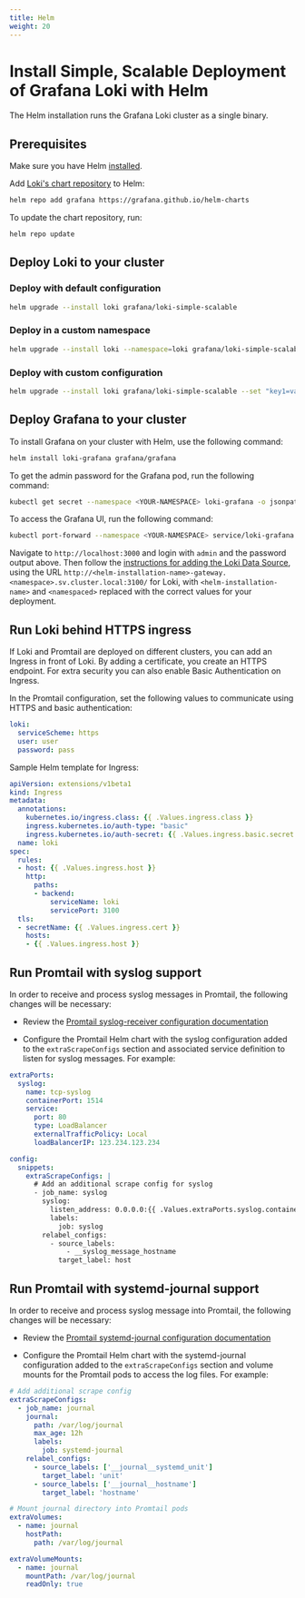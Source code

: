 ```yaml
---
title: Helm
weight: 20
---
```

# Install Simple, Scalable Deployment of Grafana Loki with Helm

The Helm installation runs the Grafana Loki cluster as a single binary.

## Prerequisites

Make sure you have Helm [installed](https://helm.sh/docs/using_helm/#installing-helm).

Add [Loki's chart repository](https://github.com/grafana/helm-charts) to Helm:

```bash
helm repo add grafana https://grafana.github.io/helm-charts
```

To update the chart repository, run:

```bash
helm repo update
```

## Deploy Loki to your cluster

### Deploy with default configuration

```bash
helm upgrade --install loki grafana/loki-simple-scalable
```

### Deploy in a custom namespace

```bash
helm upgrade --install loki --namespace=loki grafana/loki-simple-scalable
```

### Deploy with custom configuration

```bash
helm upgrade --install loki grafana/loki-simple-scalable --set "key1=val1,key2=val2,..."
```

## Deploy Grafana to your cluster

To install Grafana on your cluster with Helm, use the following command:

```bash
helm install loki-grafana grafana/grafana
```

To get the admin password for the Grafana pod, run the following command:

```bash
kubectl get secret --namespace <YOUR-NAMESPACE> loki-grafana -o jsonpath="{.data.admin-password}" | base64 --decode ; echo
```

To access the Grafana UI, run the following command:

```bash
kubectl port-forward --namespace <YOUR-NAMESPACE> service/loki-grafana 3000:80
```

Navigate to `http://localhost:3000` and login with `admin` and the password
output above. Then follow the [instructions for adding the Loki Data Source](../../getting-started/grafana/), using the URL
`http://<helm-installation-name>-gateway.<namespace>.sv.cluster.local:3100/` for Loki, with `<helm-installation-name>` and `<namespaced>` replaced with the correct values for your deployment.

## Run Loki behind HTTPS ingress

If Loki and Promtail are deployed on different clusters, you can add an Ingress
in front of Loki. By adding a certificate, you create an HTTPS endpoint. For
extra security you can also enable Basic Authentication on Ingress.

In the Promtail configuration, set the following values to communicate using HTTPS and basic authentication:

```yaml
loki:
  serviceScheme: https
  user: user
  password: pass
```

Sample Helm template for Ingress:

```yaml
apiVersion: extensions/v1beta1
kind: Ingress
metadata:
  annotations:
    kubernetes.io/ingress.class: {{ .Values.ingress.class }}
    ingress.kubernetes.io/auth-type: "basic"
    ingress.kubernetes.io/auth-secret: {{ .Values.ingress.basic.secret }}
  name: loki
spec:
  rules:
  - host: {{ .Values.ingress.host }}
    http:
      paths:
      - backend:
          serviceName: loki
          servicePort: 3100
  tls:
  - secretName: {{ .Values.ingress.cert }}
    hosts:
    - {{ .Values.ingress.host }}
```

## Run Promtail with syslog support

In order to receive and process syslog messages in Promtail, the following changes will be necessary:

* Review the [Promtail syslog-receiver configuration documentation](../../clients/promtail/scraping/#syslog-receiver)

* Configure the Promtail Helm chart with the syslog configuration added to the `extraScrapeConfigs` section and associated service definition to listen for syslog messages. For example:

```yaml
extraPorts:
  syslog:
    name: tcp-syslog
    containerPort: 1514
    service:
      port: 80
      type: LoadBalancer
      externalTrafficPolicy: Local
      loadBalancerIP: 123.234.123.234

config:
  snippets:
    extraScrapeConfigs: |
      # Add an additional scrape config for syslog
      - job_name: syslog
        syslog:
          listen_address: 0.0.0.0:{{ .Values.extraPorts.syslog.containerPort }}
          labels:
            job: syslog
        relabel_configs:
          - source_labels:
              - __syslog_message_hostname
            target_label: host
```

## Run Promtail with systemd-journal support

In order to receive and process syslog message into Promtail, the following changes will be necessary:

* Review the [Promtail systemd-journal configuration documentation](../../clients/promtail/scraping/#journal-scraping-linux-only)

* Configure the Promtail Helm chart with the systemd-journal configuration added to the `extraScrapeConfigs` section and volume mounts for the Promtail pods to access the log files. For example:

```yaml
# Add additional scrape config
extraScrapeConfigs:
  - job_name: journal
    journal:
      path: /var/log/journal
      max_age: 12h
      labels:
        job: systemd-journal
    relabel_configs:
      - source_labels: ['__journal__systemd_unit']
        target_label: 'unit'
      - source_labels: ['__journal__hostname']
        target_label: 'hostname'

# Mount journal directory into Promtail pods
extraVolumes:
  - name: journal
    hostPath:
      path: /var/log/journal

extraVolumeMounts:
  - name: journal
    mountPath: /var/log/journal
    readOnly: true
